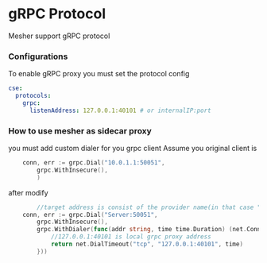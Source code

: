 # gRPC Protocol

Mesher support gRPC protocol

### Configurations
To enable gRPC proxy you must set the protocol config 
```yaml
cse:
  protocols:
    grpc:
      listenAddress: 127.0.0.1:40101 # or internalIP:port
```

### How to use mesher as sidecar proxy
you must add custom dialer for you grpc client
Assume you original client is 
```go
	conn, err := grpc.Dial("10.0.1.1:50051",
		grpc.WithInsecure(),
		)
```
after modify 
```go
        //target address is consist of the provider name(in that case "Server") and provider port
	conn, err := grpc.Dial("Server:50051",
		grpc.WithInsecure(),
		grpc.WithDialer(func(addr string, time time.Duration) (net.Conn, error) {
			//127.0.0.1:40101 is local grpc proxy address
			return net.DialTimeout("tcp", "127.0.0.1:40101", time)
		}))
```
